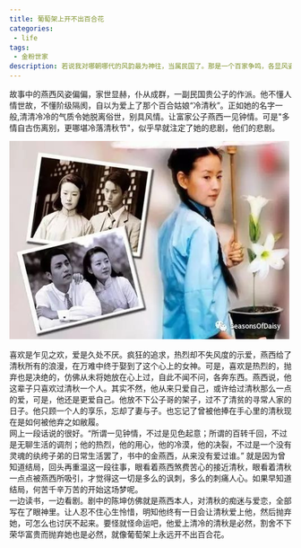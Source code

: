 ```yaml
---
title: 葡萄架上开不出百合花
categories:
 - life
tags:
 - 金粉世家
description: 若说我对哪朝哪代的风韵最为神往，当属民国了。那是一个百家争鸣，各显风姿的时代，带着些许缠绵悱恻，给人以韵味悠长。带着一种近乎痴迷的偏爱，我再次翻开了《金粉世家》。我并不喜欢书中的任何一个人物，却喜欢上了整个故事。恢弘开篇，没落而终，是那个时代的烙印。金碧辉煌，脂粉留香终究在一把大火中湮灭。
---
```


 
 
  故事中的燕西风姿偏偏，家世显赫，仆从成群，一副民国贵公子的作派。他不懂人情世故，不懂阶级隔阂，自以为爱上了那个百合姑娘“冷清秋”。正如她的名字一般,清清冷冷的气质令她脱离俗世，别具风情。让富家公子燕西一见钟情。可是"多情自古伤离别，更哪堪冷落清秋节"，似乎早就注定了她的悲剧，他们的悲剧。
  
![alt text](/assets/images/life/putaojia.jpg )

  喜欢是乍见之欢，爱是久处不厌。疯狂的追求，热烈却不失风度的示爱，燕西给了清秋所有的浪漫，在万难中终于娶到了这个心上的女神。可是，喜欢是热烈的，抛弃也是决绝的，仿佛从未将她放在心上过，自此不闻不问，各奔东西。燕西说，他这辈子只喜欢过清秋一个人。其实不然，他从来只爱自己，或许给过清秋那么一点的爱，可是，他还是更爱自己。他放不下公子哥的架子，过不了清贫的寻常人家的日子。他只顾一个人的享乐，忘却了妻与子。也忘记了曾被他捧在手心里的清秋现在是如何被他弃之如敝履。  
网上一段话说的很好。“所谓一见钟情，不过是见色起意；所谓的百转千回，不过是无聊生活的调剂；他的热烈，他的用心，他的冷漠，他的决裂，不过是一个没有灵魂的纨绔子弟的日常生活罢了，书中的金燕西，从来没有爱过谁。” 就是因为曾知道结局，回头再重温这一段往事，眼看着燕西煞费苦心的接近清秋，眼看着清秋一点点被燕西所吸引，才觉得这一切是多么的讽刺，多么的刺痛人心。如果早知道结局，何苦千辛万苦的开始这场梦呢。  
 一边读书，一边看剧。剧中的陈坤仿佛就是燕西本人，对清秋的痴迷与爱恋，全部写在了眼神里。让人忍不住心生怜惜，明知他终有一日会让清秋爱上他，然后抛弃她，可怎么也讨厌不起来。要怪就怪命运吧，他爱上清冷的清秋是必然，割舍不下荣华富贵而抛弃她也是必然，就像葡萄架上永远开不出百合花。  
